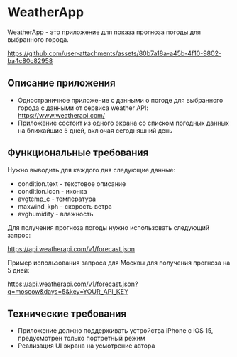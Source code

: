 # WeatherApp

WeatherApp - это приложение для показа прогноза погоды для выбранного города.

https://github.com/user-attachments/assets/80b7a18a-a45b-4f10-9802-ba4c80c82958

## Описание приложения

- Одностраничное приложение с данными о погоде для выбранного города с данными от сервиса weather API: https://www.weatherapi.com/
- Приложение состоит из одного экрана со списком погодных данных на ближайшие 5 дней, включая сегодняшний день

## Функциональные требования

Нужно выводить для каждого дня следующие данные:  
- condition.text - текстовое описание 
- condition.icon - иконка 
- avgtemp_c - температура 
- maxwind_kph - скорость ветра 
- avghumidity - влажность 

Для получения прогноза погоды нужно использовать следующий запрос:

https://api.weatherapi.com/v1/forecast.json

Пример использования запроса для Москвы для получения прогноза на 5 дней:

https://api.weatherapi.com/v1/forecast.json?q=moscow&days=5&key=YOUR_API_KEY

## Технические требования

- Приложение должно поддерживать устройства iPhone с iOS 15, предусмотрен только портретный режим
- Реализация UI экрана на усмотрение автора

